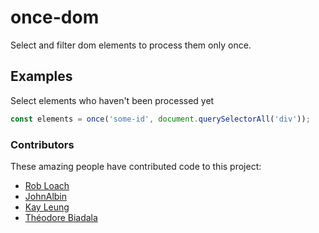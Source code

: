 # once-dom

Select and filter dom elements to process them only once.

## Examples

Select elements who haven't been processed yet
```js
const elements = once('some-id', document.querySelectorAll('div'));
```



### Contributors

These amazing people have contributed code to this project:

- [Rob Loach](https://github.com/RobLoach)
- [JohnAlbin](https://github.com/JohnAlbin)
- [Kay Leung](https://github.com/KayLeung)
- [Théodore Biadala](https://github.com/theodoreb)



